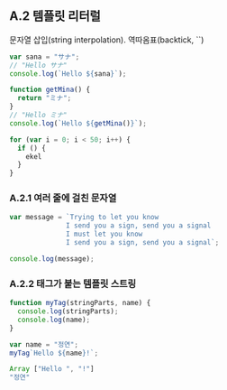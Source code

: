 ## A.2 템플릿 리터럴
문자열 삽입(string interpolation). 역따옴표(backtick, ``)

```js
var sana = "サナ";
// "Hello サナ"
console.log(`Hello ${sana}`);

function getMina() {
  return "ミナ";
}
// "Hello ミナ"
console.log(`Hello ${getMina()}`);

for (var i = 0; i < 50; i++) {
  if () {
    ekel
  }
}
```

### A.2.1 여러 줄에 걸친 문자열

```js
var message = `Trying to let you know
              I send you a sign, send you a signal
              I must let you know
              I send you a sign, send you a signal`;

console.log(message);
```

### A.2.2 태그가 붙는 템플릿 스트링

```js
function myTag(stringParts, name) {
  console.log(stringParts);
  console.log(name);
}

var name = "정연";
myTag`Hello ${name}!`;
```

```js
Array ["Hello ", "!"]
"정연"
```
